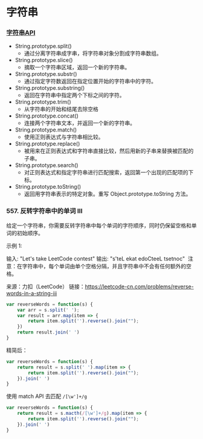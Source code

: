# 字符串

### [字符串API](https://developer.mozilla.org/zh-CN/docs/Web/JavaScript/Reference/Global_Objects/String)
 - String.prototype.split()
   - 通过分离字符串成字串，将字符串对象分割成字符串数组。
 - String.prototype.slice()
   - 摘取一个字符串区域，返回一个新的字符串。
 - String.prototype.substr()
   - 通过指定字符数返回在指定位置开始的字符串中的字符。
 - String.prototype.substring()
   - 返回在字符串中指定两个下标之间的字符。
 - String.prototype.trim()
   - 从字符串的开始和结尾去除空格
 - String.prototype.concat()
   - 连接两个字符串文本，并返回一个新的字符串。
 - String.prototype.match()
   - 使用正则表达式与字符串相比较。
 - String.prototype.replace()
   - 被用来在正则表达式和字符串直接比较，然后用新的子串来替换被匹配的子串。
 - String.prototype.search()
   - 对正则表达式和指定字符串进行匹配搜索，返回第一个出现的匹配项的下标。
 - String.prototype.toString()
   - 返回用字符串表示的特定对象。重写 Object.prototype.toString 方法。


### 557. 反转字符串中的单词 III
给定一个字符串，你需要反转字符串中每个单词的字符顺序，同时仍保留空格和单词的初始顺序。

示例 1:

输入: "Let's take LeetCode contest"
输出: "s'teL ekat edoCteeL tsetnoc" 
注意：在字符串中，每个单词由单个空格分隔，并且字符串中不会有任何额外的空格。

来源：力扣（LeetCode）
链接：https://leetcode-cn.com/problems/reverse-words-in-a-string-iii


```js
var reverseWords = function(s) {
    var arr = s.split(' ');
    var result = arr.map(item => {
        return item.split('').reverse().join("");
    })
    return result.join(' ')
}
```

精简后：
```js
var reverseWords = function(s) {
    return result = s.split(' ').map(item => {
        return item.split('').reverse().join("");
    }).join(' ')
}
```

使用  match API 去匹配 `/[\w']+/g`
```js
var reverseWords = function(s) {
    return result = s.macth(/[\w']+/g).map(item => {
        return item.split('').reverse().join("");
    }).join(' ')
}
```